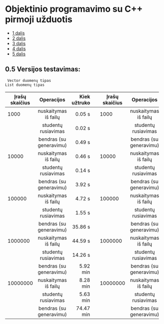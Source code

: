 # Objektinio programavimo su C++ pirmoji užduotis

* [1 dalis](https://github.com/Hurabashi/oop-with-c-plus-plus/tree/V0.1)
* [2 dalis](https://github.com/Hurabashi/oop-with-c-plus-plus/tree/V0.2)
* [3 dalis](https://github.com/Hurabashi/oop-with-c-plus-plus/tree/V0.3.1)
* [4 dalis](https://github.com/Hurabashi/oop-with-c-plus-plus/tree/V0.4)
* [5 dalis](https://github.com/Hurabashi/oop-with-c-plus-plus/tree/V0.5)

## 0.5 Versijos testavimas:
     Vector duomenų tipas                                                List duomenų tipas    

|      Įrašų skaičius       |    Operacijos    | Kiek užtruko | |     Įrašų skaičius   |    Operacijos    | Kiek užtruko | |
|---------------------|:------------------:|--------------:|-------------------------|---------------------|:------------------:|--------------:|---------------------|
| 1000 |    nuskaitymas iš failų   | 0.05 s | | 1000 |    nuskaitymas iš failų   |   0.04 s | |
|      |    studentų rusiavimas    | 0.02 s | |      |    studentų rusiavimas    |   0.01 s | |
|      |    bendras (su generavimu)| 0.49 s | |      |    bendras (su generavimu)|   0.42 s | |
| 10000 |    nuskaitymas iš failų   | 0.46 s | | 10000 |    nuskaitymas iš failų   |   0.37 s | |
|      |    studentų rusiavimas    | 0.14 s | |      |    studentų rusiavimas    |   0.09 s | |
|      |    bendras (su generavimu)| 3.92 s | |      |    bendras (su generavimu)|   3.61 s | |
| 100000 |    nuskaitymas iš failų   | 4.72 s | | 100000 |    nuskaitymas iš failų   |   3.72 s | |
|      |    studentų rusiavimas    | 1.55 s | |      |    studentų rusiavimas    |   0.93 s | |
|      |    bendras (su generavimu)| 35.86 s | |      |    bendras (su generavimu)|   34.39 s | |
| 1000000 |    nuskaitymas iš failų   | 44.59 s | | 1000000 |    nuskaitymas iš failų   |   36.74 s | |
|      |    studentų rusiavimas    | 14.26 s | |      |    studentų rusiavimas    |   9.32 s | |
|      |    bendras (su generavimu)| 5.92 min | |      |    bendras (su generavimu)|   5.73 min | |
| 10000000 |    nuskaitymas iš failų   | 8.28 min | | 10000000 |    nuskaitymas iš failų   |   6.09 min | |
|      |    studentų rusiavimas    | 5.63 min | |      |    studentų rusiavimas    |   4.96 min | |
|      |    bendras (su generavimu)| 74.47 min | |      |    bendras (su generavimu)|   64.79 min | |



